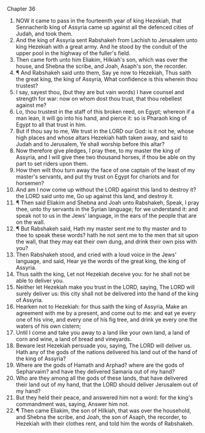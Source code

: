 

Chapter 36

1. NOW it came to pass in the fourteenth year of king Hezekiah, that Sennacherib king of Assyria came up against all the defenced cities of Judah, and took them.
2. And the king of Assyria sent Rabshakeh from Lachish to Jerusalem unto king Hezekiah with a great army.  And he stood by the conduit of the upper pool in the highway of the fuller's field.
3. Then came forth unto him Eliakim, Hilkiah's son, which was over the house, and Shebna the scribe, and Joah, Asaph's son, the recorder.
4. ¶ And Rabshakeh said unto them, Say ye now to Hezekiah, Thus saith the great king, the king of Assyria, What confidence is this wherein thou trustest?
5. I say, sayest thou, (but they are but vain words) I have counsel and strength for war: now on whom dost thou trust, that thou rebellest against me?
6. Lo, thou trustest in the staff of this broken reed, on Egypt; whereon if a man lean, it will go into his hand, and pierce it: so is Pharaoh king of Egypt to all that trust in him.
7. But if thou say to me, We trust in the LORD our God: is it not he, whose high places and whose altars Hezekiah hath taken away, and said to Judah and to Jerusalem, Ye shall worship before this altar?
8. Now therefore give pledges, I pray thee, to my master the king of Assyria, and I will give thee two thousand horses, if thou be able on thy part to set riders upon them.
9. How then wilt thou turn away the face of one captain of the least of my master's servants, and put thy trust on Egypt for chariots and for horsemen?
10. And am I now come up without the LORD against this land to destroy it?  the LORD said unto me, Go up against this land, and destroy it.
11. ¶ Then said Eliakim and Shebna and Joah unto Rabshakeh, Speak, I pray thee, unto thy servants in the Syrian language; for we understand it: and speak not to us in the Jews' language, in the ears of the people that are on the wall.
12. ¶ But Rabshakeh said, Hath my master sent me to thy master and to thee to speak these words?  hath he not sent me to the men that sit upon the wall, that they may eat their own dung, and drink their own piss with you?
13. Then Rabshakeh stood, and cried with a loud voice in the Jews' language, and said, Hear ye the words of the great king, the king of Assyria.
14. Thus saith the king, Let not Hezekiah deceive you: for he shall not be able to deliver you.
15. Neither let Hezekiah make you trust in the LORD, saying, The LORD will surely deliver us: this city shall not be delivered into the hand of the king of Assyria.
16. Hearken not to Hezekiah: for thus saith the king of Assyria, Make an agreement with me by a present, and come out to me: and eat ye every one of his vine, and every one of his fig tree, and drink ye every one the waters of his own cistern;
17. Until I come and take you away to a land like your own land, a land of corn and wine, a land of bread and vineyards.
18. Beware lest Hezekiah persuade you, saying, The LORD will deliver us.  Hath any of the gods of the nations delivered his land out of the hand of the king of Assyria?
19. Where are the gods of Hamath and Arphad?  where are the gods of Sepharvaim?  and have they delivered Samaria out of my hand?
20. Who are they among all the gods of these lands, that have delivered their land out of my hand, that the LORD should deliver Jerusalem out of my hand?
21. But they held their peace, and answered him not a word: for the king's commandment was, saying, Answer him not.
22. ¶ Then came Eliakim, the son of Hilkiah, that was over the household, and Shebna the scribe, and Joah, the son of Asaph, the recorder, to Hezekiah with their clothes rent, and told him the words of Rabshakeh.
